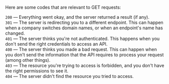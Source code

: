 Here are some codes that are relevant to GET requests:

`200` — Everything went okay, and the server returned a result (if any). </br>
`301` — The server is redirecting you to a different endpoint. This can happen when a company switches domain names, or when an endpoint's name has changed.</br>
`401` — The server thinks you're not authenticated. This happens when you don't send the right credentials to access an API.</br>
`400` — The server thinks you made a bad request. This can happen when you don't send the information that the API requires to process your request (among other things).</br>
`403` — The resource you're trying to access is forbidden, and you don't have the right permissions to see it.</br>
`404` — The server didn't find the resource you tried to access.</br>
